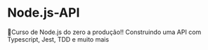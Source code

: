# Node.js-API
🚀Curso de Node.js do zero a produção!! Construindo uma API com Typescript, Jest, TDD e muito mais
